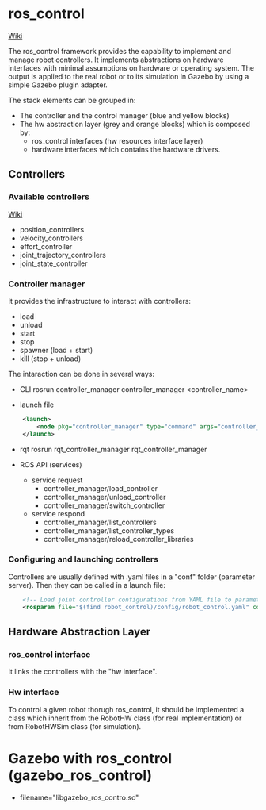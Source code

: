 # ros_control
[Wiki](http://wiki.ros.org/ros_control)

The ros_control framework provides the capability to implement and manage robot controllers. It implements abstractions on hardware interfaces with minimal assumptions on hardware or operating system. The output is applied to the real robot or to its simulation in Gazebo by using a simple Gazebo plugin adapter.

The stack elements can be grouped in:
* The controller and the control manager (blue and yellow blocks)
* The hw abstraction layer (grey and orange blocks) which is composed by:
    * ros_control interfaces (hw resources interface layer)
    * hardware interfaces which contains the hardware drivers.


## Controllers

### Available controllers 
[Wiki](http://wiki.ros.org/ros_controllers)

* position_controllers
* velocity_controllers
* effort_controller
* joint_trajectory_controllers
* joint_state_controller


### Controller manager
It provides the infrastructure to interact with controllers:
* load
* unload
* start
* stop
* spawner (load + start)
* kill (stop + unload)


The intaraction can be done in several ways:
* CLI
    rosrun controller_manager controller_manager <command> <controller_name>

* launch file
``` xml
    <launch>
        <node pkg="controller_manager" type="command" args="controller_name" />
    </launch>
```

* rqt
    rosrun rqt_controller_manager rqt_controller_manager

* ROS API (services)
    * service request
        * controller_manager/load_controller
        * controller_manager/unload_controller
        * controller_manager/switch_controller
    * service respond
        * controller_manager/list_controllers
        * controller_manager/list_controller_types
        * controller_manager/reload_controller_libraries


### Configuring and launching controllers

Controllers are usually defined with .yaml files in a "conf" folder (parameter server). Then they can be called in a launch file:

``` xml
    <!-- Load joint controller configurations from YAML file to parameter server -->
    <rosparam file="$(find robot_control)/config/robot_control.yaml" command="load"/>
```


## Hardware Abstraction Layer

### ros_control interface
It links the controllers with the "hw interface".



### Hw interface
To control a given robot thorugh ros_control, it should be implemented a class which inherit from the RobotHW class (for real implementation) or from RobotHWSim class (for simulation).



# Gazebo with ros_control (gazebo_ros_control)

* filename="libgazebo_ros_contro.so"





